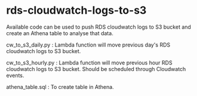 # rds-cloudwatch-logs-to-s3
Available code can be used to push RDS cloudwatch logs to S3 bucket and create an Athena table to analyse that data.

cw_to_s3_daily.py : Lambda function will move previous day's RDS cloudwatch logs to S3 bucket.

cw_to_s3_hourly.py : Lambda function will move previous hour RDS cloudwatch logs to S3 bucket. Should be scheduled through Cloudwatch events.

athena_table.sql : To create table in Athena.
